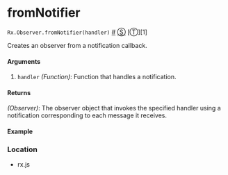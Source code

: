 # fromNotifier

`Rx.Observer.fromNotifier(handler)`
<a href="#rxobserverfromotifierhandler">#</a> [&#x24C8;](https://github.com/Reactive-Extensions/RxJS/blob/master/rx.js#L2862-L2872 "View in source") [&#x24C9;][1]

Creates an observer from a notification callback.

#### Arguments
1. `handler` *(Function)*: Function that handles a notification.

#### Returns
*(Observer)*: The observer object that invokes the specified handler using a notification corresponding to each message it receives.

#### Example

[](http://jsbin.com/difobe/1/embed?js,console)

### Location

- rx.js